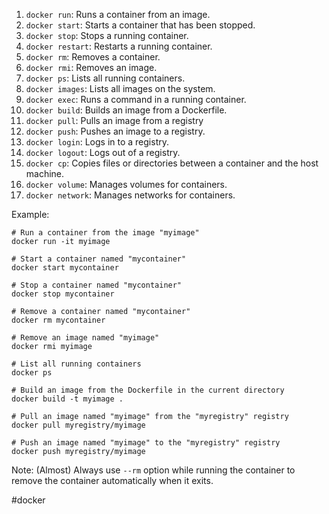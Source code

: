 
1.  `docker run`: Runs a container from an image.
2.  `docker start`: Starts a container that has been stopped.
3.  `docker stop`: Stops a running container.
4.  `docker restart`: Restarts a running container.
5.  `docker rm`: Removes a container.
6.  `docker rmi`: Removes an image.
7.  `docker ps`: Lists all running containers.
8.  `docker images`: Lists all images on the system.
9.  `docker exec`: Runs a command in a running container.
10.  `docker build`: Builds an image from a Dockerfile.
11.  `docker pull`: Pulls an image from a registry
12.  `docker push`: Pushes an image to a registry.
13.  `docker login`: Logs in to a registry.
14.  `docker logout`: Logs out of a registry.
15.  `docker cp`: Copies files or directories between a container and the host machine.
16.  `docker volume`: Manages volumes for containers.
17.  `docker network`: Manages networks for containers.

Example:

```shell
# Run a container from the image "myimage"
docker run -it myimage

# Start a container named "mycontainer"
docker start mycontainer

# Stop a container named "mycontainer"
docker stop mycontainer

# Remove a container named "mycontainer"
docker rm mycontainer

# Remove an image named "myimage"
docker rmi myimage

# List all running containers
docker ps

# Build an image from the Dockerfile in the current directory
docker build -t myimage .

# Pull an image named "myimage" from the "myregistry" registry
docker pull myregistry/myimage

# Push an image named "myimage" to the "myregistry" registry
docker push myregistry/myimage
```

Note: (Almost) Always use `--rm` option while running the container to remove the container automatically when it exits.

#docker